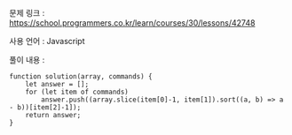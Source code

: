 문제 링크 : https://school.programmers.co.kr/learn/courses/30/lessons/42748

사용 언어 : Javascript

풀이 내용 :

```
function solution(array, commands) {
    let answer = [];
    for (let item of commands)
        answer.push((array.slice(item[0]-1, item[1]).sort((a, b) => a - b))[item[2]-1]);
    return answer;
}
```